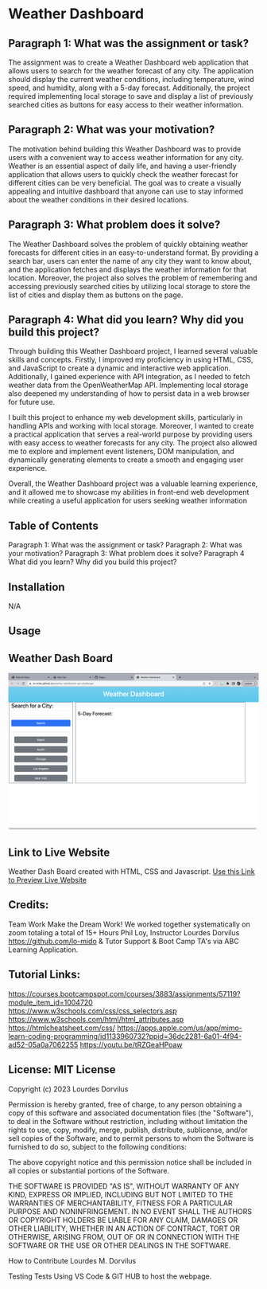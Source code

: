 # Weather Dashboard

## Paragraph 1: What was the assignment or task?

The assignment was to create a Weather Dashboard web application that allows users to search for the weather forecast of any city. The application should display the current weather conditions, including temperature, wind speed, and humidity, along with a 5-day forecast. Additionally, the project required implementing local storage to save and display a list of previously searched cities as buttons for easy access to their weather information.

## Paragraph 2: What was your motivation?

The motivation behind building this Weather Dashboard was to provide users with a convenient way to access weather information for any city. Weather is an essential aspect of daily life, and having a user-friendly application that allows users to quickly check the weather forecast for different cities can be very beneficial. The goal was to create a visually appealing and intuitive dashboard that anyone can use to stay informed about the weather conditions in their desired locations.

## Paragraph 3: What problem does it solve?

The Weather Dashboard solves the problem of quickly obtaining weather forecasts for different cities in an easy-to-understand format. By providing a search bar, users can enter the name of any city they want to know about, and the application fetches and displays the weather information for that location. Moreover, the project also solves the problem of remembering and accessing previously searched cities by utilizing local storage to store the list of cities and display them as buttons on the page.

## Paragraph 4: What did you learn? Why did you build this project?

Through building this Weather Dashboard project, I learned several valuable skills and concepts. Firstly, I improved my proficiency in using HTML, CSS, and JavaScript to create a dynamic and interactive web application. Additionally, I gained experience with API integration, as I needed to fetch weather data from the OpenWeatherMap API. Implementing local storage also deepened my understanding of how to persist data in a web browser for future use.

I built this project to enhance my web development skills, particularly in handling APIs and working with local storage. Moreover, I wanted to create a practical application that serves a real-world purpose by providing users with easy access to weather forecasts for any city. The project also allowed me to explore and implement event listeners, DOM manipulation, and dynamically generating elements to create a smooth and engaging user experience.

Overall, the Weather Dashboard project was a valuable learning experience, and it allowed me to showcase my abilities in front-end web development while creating a useful application for users seeking weather information

## Table of Contents

Paragraph 1: What was the assignment or task? Paragraph 2: What was your motivation? Paragraph 3: What problem does it solve? Paragraph 4 What did you learn? Why did you build this project?

## Installation

N/A

## Usage

## Weather Dash Board

![Dashboard Website Image](assets/images/website.png)

## Link to Live Website

Weather Dash Board created with HTML, CSS and Javascript.
[Use this Link to Preview Live Website](https://lo-mido.github.io/weather-dashboard-api-challange/)

## Credits:

Team Work Make the Dream Work! We worked together systematically on zoom totaling a total of 15+ Hours Phil Loy, Instructor Lourdes Dorvilus https://github.com/lo-mido & Tutor Support & Boot Camp TA's via ABC Learning Application.

## Tutorial Links:

https://courses.bootcampspot.com/courses/3883/assignments/57119?module_item_id=1004720 https://www.w3schools.com/css/css_selectors.asp https://www.w3schools.com/html/html_attributes.asp https://htmlcheatsheet.com/css/ https://apps.apple.com/us/app/mimo-learn-coding-programming/id1133960732?ppid=36dc2281-6a01-4f94-ad52-05a0a7062255 https://youtu.be/tRZGeaHPoaw

## License: MIT License

Copyright (c) 2023 Lourdes Dorvilus

Permission is hereby granted, free of charge, to any person obtaining a copy of this software and associated documentation files (the "Software"), to deal in the Software without restriction, including without limitation the rights to use, copy, modify, merge, publish, distribute, sublicense, and/or sell copies of the Software, and to permit persons to whom the Software is furnished to do so, subject to the following conditions:

The above copyright notice and this permission notice shall be included in all copies or substantial portions of the Software.

THE SOFTWARE IS PROVIDED "AS IS", WITHOUT WARRANTY OF ANY KIND, EXPRESS OR IMPLIED, INCLUDING BUT NOT LIMITED TO THE WARRANTIES OF MERCHANTABILITY, FITNESS FOR A PARTICULAR PURPOSE AND NONINFRINGEMENT. IN NO EVENT SHALL THE AUTHORS OR COPYRIGHT HOLDERS BE LIABLE FOR ANY CLAIM, DAMAGES OR OTHER LIABILITY, WHETHER IN AN ACTION OF CONTRACT, TORT OR OTHERWISE, ARISING FROM, OUT OF OR IN CONNECTION WITH THE SOFTWARE OR THE USE OR OTHER DEALINGS IN THE SOFTWARE.

How to Contribute
Lourdes M. Dorvilus

Testing
Tests Using VS Code & GIT HUB to host the webpage.
